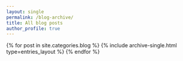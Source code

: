 ```yaml
---
layout: single
permalink: /blog-archive/
title: All blog posts
author_profile: true
---
```


{% for post in site.categories.blog %}
  {% include archive-single.html type=entries_layout %}
{% endfor %}

